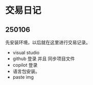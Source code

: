 # 交易日记

## 250106
先安装环境，以后就在这里进行交易记录。
- visual studio 
- github 登录 并且 同步项目文件
- copilot 登录
- 语言包安装。
- paste img
